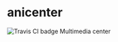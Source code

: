 # anicenter
![Travis CI badge](https://travis-ci.com/karmek-k/anicenter.svg?branch=master)
Multimedia center
